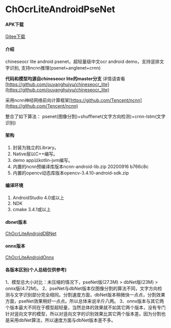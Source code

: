 # ChOcrLiteAndroidPseNet

#### APK下载
[Gitee下载](https://gitee.com/benjaminwan/ch-ocr-lite-android-pse-net/releases)

#### 介绍
chineseocr lite android psenet，超轻量级中文ocr android demo，支持竖排文字识别, 支持ncnn推理(psenet+anglenet+crnn)

**代码和模型均源自chineseocr lite的master分支**
详情请查看 [https://github.com/ouyanghuiyu/chineseocr_lite](https://github.com/ouyanghuiyu/chineseocr_lite)

采用ncnn神经网络前向计算框架[https://github.com/Tencent/ncnn](https://github.com/Tencent/ncnn)

整合了如下算法：
psenet(图像分割)+shufflenet(文字方向检测)+crnn-lstm(文字识别)

#### 架构

1. 封装为独立的Library。
2. Native层以C++编写。
3. demo app以kotlin-jvm编写。
4. 内置的ncnn预编译库版本ncnn-android-lib.zip 20200916 b766c8c
5. 内置的opencv动态库版本opencv-3.4.10-android-sdk.zip

#### 编译环境

1.  AndroidStudio 4.0或以上
2.  NDK
3.  cmake 3.4.1或以上

#### dbnet版本
[ChOcrLiteAndroidDBNet](https://github.com/benjaminwan/ChOcrLiteAndroidDBNet)

#### onnx版本
[ChOcrLiteAndroidOnnx](https://github.com/benjaminwan/ChOcrLiteAndroidOnnx)

#### 各版本区别(个人总结仅供参考)
1、模型总大小对比：未压缩的情况下，pseNet版(27.3M) > dbNet版(23M) > onnx版(4.72M)。
2、pseNet与dbNet版本仅图像分割的算法不同，文字方向检测与文字识别部分完全相同。分割速度方面，dbNet版本稍微快一点点，分割效果方面，pseNet效果稍好一点点。所以总体来说半斤八两。
3、onnx版本与其它两个版本最大不同在于模型超轻量，当然总体的效果就不如其它两个版本，没有专门针对竖向文字的模型，所以对竖向文字的识别效果比其它两个版本差。因为分割也是采用dbNet算法，所以速度方面与dbNet版本差不多。
